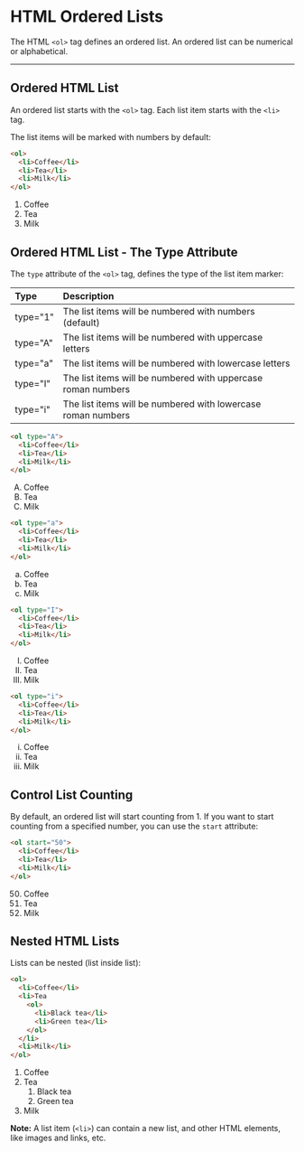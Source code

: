 # HTML Ordered Lists

The HTML `<ol>` tag defines an ordered list. An ordered list can be numerical or alphabetical.

------

## Ordered HTML List

An ordered list starts with the `<ol>` tag. Each list item starts with the `<li>` tag.

The list items will be marked with numbers by default:

```html
<ol>
  <li>Coffee</li>
  <li>Tea</li>
  <li>Milk</li>
</ol>
```

<ol>
 <li>Coffee</li>
 <li>Tea</li>
 <li>Milk</li>
</ol>



## Ordered HTML List - The Type Attribute

The `type` attribute of the `<ol>` tag, defines the type of the list item marker:

| Type     | Description                                                  |
| :------- | :----------------------------------------------------------- |
| type="1" | The list items will be numbered with numbers (default)       |
| type="A" | The list items will be numbered with uppercase letters       |
| type="a" | The list items will be numbered with lowercase letters       |
| type="I" | The list items will be numbered with uppercase roman numbers |
| type="i" | The list items will be numbered with lowercase roman numbers |

```html
<ol type="A">
  <li>Coffee</li>
  <li>Tea</li>
  <li>Milk</li>
</ol>
```

<ol type="A">
 <li>Coffee</li>
 <li>Tea</li>
 <li>Milk</li>
</ol>

```html
<ol type="a">
  <li>Coffee</li>
  <li>Tea</li>
  <li>Milk</li>
</ol>
```

<ol type="a">
 <li>Coffee</li>
 <li>Tea</li>
 <li>Milk</li>
</ol>

```html
<ol type="I">
  <li>Coffee</li>
  <li>Tea</li>
  <li>Milk</li>
</ol>
```

<ol type="I">
 <li>Coffee</li>
 <li>Tea</li>
 <li>Milk</li>
</ol>

```html
<ol type="i">
  <li>Coffee</li>
  <li>Tea</li>
  <li>Milk</li>
</ol>
```

<ol type="i">
 <li>Coffee</li>
 <li>Tea</li>
 <li>Milk</li>
</ol>



## Control List Counting

By default, an ordered list will start counting from 1. If you want to start counting from a specified number, you can use the `start` attribute:

```html
<ol start="50">
  <li>Coffee</li>
  <li>Tea</li>
  <li>Milk</li>
</ol>
```

<ol start="50">
 <li>Coffee</li>
 <li>Tea</li>
 <li>Milk</li>
</ol>





## Nested HTML Lists

Lists can be nested (list inside list):

```html
<ol>
  <li>Coffee</li>
  <li>Tea
    <ol>
      <li>Black tea</li>
      <li>Green tea</li>
    </ol>
  </li>
  <li>Milk</li>
</ol>
```

<ol>  <li>Coffee</li>  <li>Tea    <ol>      <li>Black tea</li>      <li>Green tea</li>    </ol>  </li>  <li>Milk</li></ol>

**Note:** A list item (`<li>`) can contain a new list, and other HTML elements, like images and links, etc.